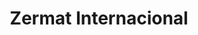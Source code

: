 ---
title: "Zermat Internacional"
url: /santa-cruz-de-la-sierra/zermat-internacional/
shop: general
---